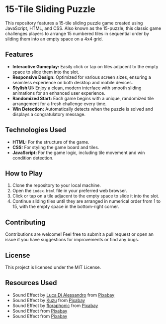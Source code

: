 # 15-Tile Sliding Puzzle

This repository features a 15-tile sliding puzzle game created using JavaScript, HTML, and CSS. Also known as the 15-puzzle, this classic game challenges players to arrange 15 numbered tiles in sequential order by sliding them into an empty space on a 4x4 grid.

## Features

- **Interactive Gameplay:** Easily click or tap on tiles adjacent to the empty space to slide them into the slot.
- **Responsive Design:** Optimized for various screen sizes, ensuring a seamless experience on both desktop and mobile devices.
- **Stylish UI:** Enjoy a clean, modern interface with smooth sliding animations for an enhanced user experience.
- **Randomized Start:** Each game begins with a unique, randomized tile arrangement for a fresh challenge every time.
- **Win Detection:** Automatically detects when the puzzle is solved and displays a congratulatory message.

## Technologies Used

- **HTML:** For the structure of the game.
- **CSS:** For styling the game board and tiles.
- **JavaScript:** For the game logic, including tile movement and win condition detection.

## How to Play

1. Clone the repository to your local machine.
2. Open the `index.html` file in your preferred web browser.
3. Click or tap on a tile adjacent to the empty space to slide it into the slot.
4. Continue sliding tiles until they are arranged in numerical order from 1 to 15, with the empty space in the bottom-right corner.

## Contributing

Contributions are welcome! Feel free to submit a pull request or open an issue if you have suggestions for improvements or find any bugs.

## License

This project is licensed under the MIT License.

## Resources Used

- Sound Effect by [Luca Di Alessandro](https://pixabay.com/users/lucadialessandro-25927643/?utm_source=link-attribution&utm_medium=referral&utm_campaign=music&utm_content=180637) from [Pixabay](https://pixabay.com/sound-effects//?utm_source=link-attribution&utm_medium=referral&utm_campaign=music&utm_content=180637)
- Sound Effect by [Kuzu](https://pixabay.com/users/alienightmare-42489797/?utm_source=link-attribution&utm_medium=referral&utm_campaign=music&utm_content=203788) from [Pixabay](https://pixabay.com//?utm_source=link-attribution&utm_medium=referral&utm_campaign=music&utm_content=203788)
- Sound Effect by [floraphonic](https://pixabay.com/users/floraphonic-38928062/?utm_source=link-attribution&utm_medium=referral&utm_campaign=music&utm_content=189853) from [Pixabay](https://pixabay.com/sound-effects//?utm_source=link-attribution&utm_medium=referral&utm_campaign=music&utm_content=189853)
- Sound Effect from [Pixabay](https://pixabay.com/?utm_source=link-attribution&utm_medium=referral&utm_campaign=music&utm_content=96243)
- Sound Effect from [Pixabay](https://pixabay.com/sound-effects/?utm_source=link-attribution&utm_medium=referral&utm_campaign=music&utm_content=6779)
